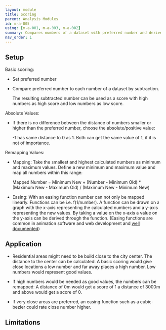 ```yaml
---
layout: module
title: Scoring
parent: Analysis Modules
id: m-a-005
using: [m-a-001, m-a-003, m-a-002]
summary: Compares numbers of a dataset with preferred number and derives a score from difference.
nav_order: 1
---
```


## Setup

Basic scoring:

* Set preferred number
  
* Compare preferred number to each number of a dataset by subtraction.
  
    The resulting subtracted number can be used as a score with high numbers as high score and low numbers as low score.

Absolute Values:

* If there is no difference between the distance of numbers smaller or higher than the preferred number, choose the absolute/positive value: 

    -1 has same distance to 0 as 1. Both can get the same value of 1, if it is not of importance.
  
Remapping Values:

* Mapping: Take the smallest and highest calculated numbers as minimum and maximum values. Define a new minimum and maximum value and map all numbers within this range:

    Mapped Number = Minimum New + (Number - Minimum Old) * (Maximum New - Maximum Old) / (Maximum New - Minimum New)

* Easing: With an easing function number can not only be mapped linearly. Functions can be i.e. f(1/number). A function can be drawn on a graph with the x-axis representing the calculated numbers and a y-axis representing the new values. By taking a value on the x-axis a value on the y-axis can be derived through the function.
(Easing functions are common in animation software and web development and [well documented](https://easings.net))

## Application

* Residential areas might need to be build close to the city center. The distance to the center can be calculated. A basic scoring would give close locations a low number and far away places a high number. Low numbers would represent good values.

* If high numbers would be needed as good values, the numbers can be remapped: A distance of 0m would get a score of 1 a distance of 3000m and above would  get a score of 0.

* If very close areas are preferred, an easing function such as a cubic-bezier could rate close number higher.

## Limitations
